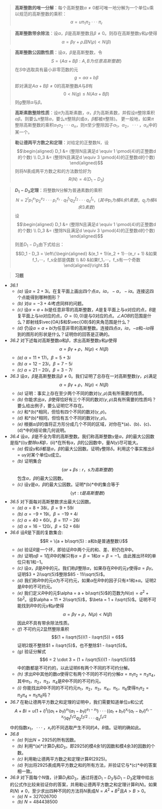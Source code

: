 >**高斯整数的唯一分解**：每个高斯整数$\alpha \neq 0$都可唯一地分解为一个单位$u$乘以规范的高斯整数的乘积：$$\alpha = u\pi_1\pi_2···\pi_r$$

>**高斯整数带余除法**：设$\alpha$，$\beta$是高斯整数且$\beta \neq 0$。则存在高斯整数$\gamma$和$\rho$使得$$\alpha = \beta\gamma + \rho 且 N(\rho) < N(\beta)$$

>**高斯整数公因数性质**：设$\alpha$，$\beta$是高斯整数，令$$S = \{A\alpha + B\beta : A, B为任意高斯整数\}$$在$S$中选取具有最小非零范数的元$$g = a\alpha + b\beta$$即对满足$A\alpha + B\beta \neq 0$的高斯整数$A$与$B$有$$0 < N(g) \leq N(A\alpha + B\beta)$$则$g$整除$\alpha$与$\beta$。

>**高斯素数整除性质**：设$\pi$为高斯素数，$\alpha$，$\beta$为高斯素数，并假设$\pi$整除乘积$\alpha\beta$。则要么$\pi$整除$\alpha$，要么$\pi$整除$\beta$(或$\alpha$，$\beta$都被$\pi$整除)。
>更一般地，如果$\pi$整除高斯整数的乘积$\alpha_1\alpha_2···\alpha_n$，则$\pi$至少整除因子$\alpha_1，\alpha_2，···，\alpha_n$中的某一个。

>**勒让德两平方数之和定理**：对给定的正整数$N$，设$$\begin{aligned} D_1 &= (整除N且满足d \equiv 1 \pmod{4}的正整数d的个数) \\ D_3 &= (整除N且满足d \equiv 3 \pmod{4}的正整数d的个数) \end{aligned}$$则将$N$表成两平方数之和的方法数恰好为$$R(N) = 4(D_1 - D_3)$$

>**$D_1 - D_3$定理**：将整数$N$分解为普通素数的乘积$$N = 2^tp_1^{e_1}p_2^{e_2}···p_r^{e_r} \cdot q_1^{f_1}q_2^{f_2}···q_s^{f_s}，(其中p_i为模4余1素数，q_j为模4余3素数)$$设$$\begin{aligned} D_1 &= (整除N且满足d \equiv 1 \pmod{4}的正整数d的个数) \\ D_3 &= (整除N且满足d \equiv 3 \pmod{4}的正整数d的个数) \end{aligned}$$则差$D_1 - D_3$由下式给出：$$D_1 - D_3 = \left\{\begin{aligned} &(e_1 + 1)(e_2 + 1)···(e_r + 1)  &如果f_1，···，f_s全部是偶数 \\ &0 &如果f_1，···，f_s有一个奇数\end{aligned}\right.$$

>**习题**
- *36.1*
	- *(a)* 设$a = 2 + 3i$。在复平面上画出四个点$\alpha，i\alpha，-\alpha，-i\alpha$。连接这四个点能得到哪种图形？
	- *(b)* 对$\alpha = -3 + 4i$考虑同样的问题。
	- *(c)* 设$\alpha = a + bi$是任意非零的高斯整数，$A$是复平面上与$\alpha$对应的点，$B$是复平面上与$i\alpha$对应的点，$O = (0, 0)$是与$0$对应的点。$\angle AOB$的范围是什么？即射线$\vec{OA}$和$\vec{OB}$的夹角范围是什么？
	- *(d)* 仍设$\alpha = a + bi$为任意非零的高斯整数。连接四点$\alpha$，$i\alpha$，$-\alpha$和$-i\alpha$得到的图形的形状是什么？证明你的回答是正确的。
- *36.2* 对下述每对高斯整数$\alpha$和$\beta$，求出高斯整数$\gamma$和$\rho$使得$$\alpha = \beta\gamma + \rho，N(\rho) < N(\beta)$$
	- *(a)* $\alpha = 11 + 17i，\beta = 5 + 3i$
	- *(b)* $\alpha = 12 - 23i，\beta = 7 - 5i$
	- *(c)* $\alpha = 21 - 20i，\beta = 3 - 7i$
- *36.3* 设$\alpha$，$\beta$是高斯整数且$\beta \neq 0$。我们证明了总存在一对高斯整数$(\gamma，\rho)$满足$$\alpha = \beta\gamma + \rho，N(\rho) < N(\beta)$$
	- *(a)* 证明：事实上存在至少两个不同的数对$(\gamma, \rho)$具有所需要的性质。
	- *(b)* 你能求出$\alpha$，$\beta$使得恰好有三个不同的数对$(\gamma, \rho)$具有所需要的性质吗？要么给出例子，要么证明它不存在。
	- *(c)* 和*(b)*相同，但恰有四个不同的数对$(\gamma, \rho)$。
	- *(d)* 和*(b)*相同，但恰有五个不同的数对$(\gamma, \rho)$。
	- *(e)* 根据$\alpha/\beta$的值将正方形分成几个不同的区域，对你在*(a)*、*(b)*、*(c)*、*(d)*中的结论做几何说明。
- *36.4* 设$\alpha$，$\beta$是不全为零的高斯整数。我们称高斯整数$\gamma$是$\alpha$，$\beta$的最大公因数是指*(i)*$\gamma$整除$\alpha$和$\beta$，*(ii)*在所有$\alpha$，$\beta$的公因数中，量$N(\gamma)$尽可能大。
	- *(a)* 假设$\gamma$和$\delta$都是$\alpha$，$\beta$的最大公因数。证明$\gamma$整除$\delta$。利用这个事实推出$\delta = u\gamma$对某个单位$u$成立。
	- *(b)* 证明集合$$\{\alpha r + \beta s : r，s为高斯整数\}$$包含$\alpha$，$\beta$的最大公因数。
	- *(c)* 设$\gamma$是$\alpha$，$\beta$的最大公因数。证明*(b)*中的集合等于$$\{\gamma t : t是高斯整数\}$$
- *36.5* 对下面每对高斯整数求出最大公因数。
	- *(a)* $\alpha = 8 + 38i，\beta = 9 + 59i$
	- *(b)* $\alpha = -9 + 19i，\beta = -19 + 4i$
	- *(c)* $\alpha = 40 + 60i，\beta = 117 - 26i$
	- *(d)* $\alpha = 16 - 120i，\beta = 52 + 68i$
- *36.6* 设$R$是下面的复数集合:$$R = \{a + bi\sqrt{5} : a和b是普通整数\}$$
	- *(a)* 验证$R$是一个环，即验证$R$中两个元的和、差、积仍在$R$中。
	- *(b)* 证明$\alpha\beta = 1$在$R$中的解只有$\alpha = \beta = 1$和$\alpha = \beta = -1$。由此推出环$R$的单位只有$1$和$-1$。
	- *(c)* 设$\alpha$，$\beta$是$R$中的元。我们称$\beta$整除$\alpha$，如果存在$R$中的元$\gamma$使得$\alpha = \beta\gamma$。证明$3 + 2i\sqrt{5}$整除$85 - 11i\sqrt{5}$。
	- *(d)* 我们称$R$中的元$\alpha$为不可约元，如果$\alpha$在$R$中的因子只有$\pm1$和$\pm\alpha$。证明$2$是$R$中的不可约元。
	- *(e)* 我们定义$R$中的元$\alpha = a + bi\sqrt{5}$的范数为$N(\alpha) = a^2 + 5b^2$。设$\alpha = 11 + 2i\sqrt{5}$，$\beta = 1 + i\sqrt{5}$。证明不可能找到$R$中的元$\gamma$和$\rho$使得$$\alpha = \beta\gamma + \rho，N(\rho) < N(\beta)$$因此$R$不具有带余除法性质。
	- *(f)* 不可约元$2$显然整除乘积$$(1 + i\sqrt{5})(1 - i\sqrt{5}) = 6$$证明$2$既不整除$1 + i\sqrt{5}$，也不整除$1 - i\sqrt{5}$。
	- *(g)* 验证分解式$$6 = 2 \cdot 3 = (1 + i\sqrt{5})(1 - i\sqrt{5})$$中的数都是不可约的，以此证明$6$有两个不同的不可约分解。
	- *(h)* 求出$R$中其他的数$\alpha$使得它有两个不同的不可约分解$\alpha = \pi_1\pi_2 = \pi_3\pi_4$，其中$\pi_1，\pi_2，\pi_3，\pi_4$是$R$中不同的不可约元。
	- *(i)* 你能找出$R$中不同的不可约元$\pi_1，\pi_2，\pi_3，\pi_4，\pi_5，\pi_6$使得$\pi_1\pi_2 = \pi_3\pi_4 = \pi_5\pi_6$吗？
- *36.7* 在勒让德两平方数之和定理的证明中，我们需要知道单位$u$和公式$$A + Bi = u(1 + i)^t((a_1 + b_1i)^{x_1}(a_1 - b_1i)^{e_1 - x_1})···((a_r + b_ri)^{x_r}(a_r - b_ri)^{e_r - x_r})q_1^{f_1/2}q_2^{f_2/2}···q_s^{f_s/2}$$中的指数$x_1，···，x_r$的不同选取产生不同的$A$，$B$值。证明的确如此。
- *36.8*
	- *(a)* 列出$N = 2925$的所有因数。
	- *(b)* 利用*(a)*计算$D_1$和$D_3$，即$2925$的模$4$余$1$的因数和模$4$余$3$的因数的个数。
	- *(c)* 利用勒让德两平方数之和定理计算$R(2925)$。
	- *(d)* 列出将$2925$表成两平方数之和的所有方法，并验证它与*(c)*中的答案相一致。
- *36.9* 对下面每个$N$值，计算$D_1$和$D_3$，通过将差$D_1 - D_3$与$D_1 - D_3$定理中给出的公式作比较来验证你的答案，并用勒让德两平方数之和定理计算$R(N)$。如果$R(N) \neq 0$，至少求出四种不同的方法将$N$表成$N = A^2 + B^2$且$A > B > 0$。
	- *(a)* $N = 327026700$
	- *(b)* $N = 484438500$